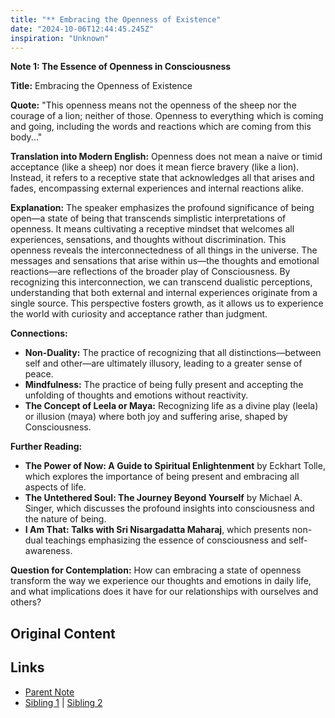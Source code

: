 ```yaml
---
title: "** Embracing the Openness of Existence"
date: "2024-10-06T12:44:45.245Z"
inspiration: "Unknown"
---
```



**Note 1: The Essence of Openness in Consciousness**

**Title:** Embracing the Openness of Existence

**Quote:** "This openness means not the openness of the sheep nor the courage of a lion; neither of those. Openness to everything which is coming and going, including the words and reactions which are coming from this body..."

**Translation into Modern English:** Openness does not mean a naive or timid acceptance (like a sheep) nor does it mean fierce bravery (like a lion). Instead, it refers to a receptive state that acknowledges all that arises and fades, encompassing external experiences and internal reactions alike.

**Explanation:** The speaker emphasizes the profound significance of being open—a state of being that transcends simplistic interpretations of openness. It means cultivating a receptive mindset that welcomes all experiences, sensations, and thoughts without discrimination. This openness reveals the interconnectedness of all things in the universe. The messages and sensations that arise within us—the thoughts and emotional reactions—are reflections of the broader play of Consciousness. By recognizing this interconnection, we can transcend dualistic perceptions, understanding that both external and internal experiences originate from a single source. This perspective fosters growth, as it allows us to experience the world with curiosity and acceptance rather than judgment.

**Connections:**
- **Non-Duality:** The practice of recognizing that all distinctions—between self and other—are ultimately illusory, leading to a greater sense of peace.
- **Mindfulness:** The practice of being fully present and accepting the unfolding of thoughts and emotions without reactivity.
- **The Concept of Leela or Maya:** Recognizing life as a divine play (leela) or illusion (maya) where both joy and suffering arise, shaped by Consciousness.

**Further Reading:**
- **The Power of Now: A Guide to Spiritual Enlightenment** by Eckhart Tolle, which explores the importance of being present and embracing all aspects of life.
- **The Untethered Soul: The Journey Beyond Yourself** by Michael A. Singer, which discusses the profound insights into consciousness and the nature of being.
- **I Am That: Talks with Sri Nisargadatta Maharaj**, which presents non-dual teachings emphasizing the essence of consciousness and self-awareness.

**Question for Contemplation:** How can embracing a state of openness transform the way we experience our thoughts and emotions in daily life, and what implications does it have for our relationships with ourselves and others?



## Original Content



## Links

- [Parent Note](/parent-note.md)
- [Sibling 1](/zettel1.md) | [Sibling 2](/zettel2.md)
